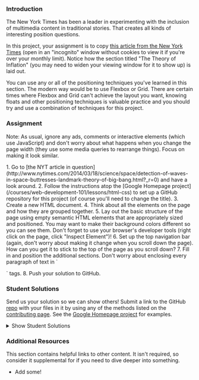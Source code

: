 ### Introduction

The New York Times has been a leader in experimenting with the inclusion of multimedia content in traditional stories.  That creates all kinds of interesting position questions.

In this project, your assignment is to copy [this article from the New York Times](http://www.nytimes.com/2014/03/18/science/space/detection-of-waves-in-space-buttresses-landmark-theory-of-big-bang.html?_r=0) (open in an "incognito" window without cookies to view it if you're over your monthly limit).  Notice how the section titled "The Theory of Inflation" (you may need to widen your viewing window for it to show up) is laid out.

You can use any or all of the positioning techniques you've learned in this section. The modern way would be to use Flexbox or Grid. There are certain times where Flexbox and Grid can't achieve the layout you want, knowing floats and other positioning techniques is valuable practice and you should try and use a combination of techniques for this project.

### Assignment
Note: As usual, ignore any ads, comments or interactive elements (which use JavaScript) and don't worry about what happens when you change the page width (they use some media queries to rearrange things).  Focus on making it look similar.

<div class="lesson-content__panel" markdown="1">
1. Go to [the NYT article in question](http://www.nytimes.com/2014/03/18/science/space/detection-of-waves-in-space-buttresses-landmark-theory-of-big-bang.html?_r=0) and have a look around.
2. Follow the instructions atop the [Google Homepage project](/courses/web-development-101/lessons/html-css) to set up a GitHub repository for this project (of course you'll need to change the title).
3. Create a new HTML document.
4. Think about all the elements on the page and how they are grouped together.
5. Lay out the basic structure of the page using empty semantic HTML elements that are appropriately sized and positioned.  You may want to make their background colors different so you can see them.  Don't forget to use your browser's developer tools (right click on the page, click "Inspect Element")!
6. Set up the top navigation bar (again, don't worry about making it change when you scroll down the page).  How can you get it to stick to the top of the page as you scroll down?
7. Fill in and position the additional sections.  Don't worry about enclosing every paragraph of text in `<p>` tags.
8. Push your solution to GitHub.
</div>

### Student Solutions
Send us your solution so we can show others! Submit a link to the GitHub [repo](https://github.com/TheOdinProject/curriculum/blob/master/html_css/project_positioning.md) with your files in it by using any of the methods listed on the [contributing page](http://github.com/TheOdinProject/curriculum/blob/master/contributing.md).  See the [Google Homepage project](/courses/web-development-101/lessons/html-css) for examples.

<details markdown="block">
  <summary> Show Student Solutions </summary>
* Add your solution below this line!
* [Rizwan's Solution](https://github.com/xRizwan/position-float/tree/master) - [View in Browser](https://xrizwan.github.io/position-float/)
* [Kevin's Solution](https://github.com/Kevlar2222/new-york-times/tree/master) - [View in Browser](https://kevlar2222.github.io/new-york-times/)
* [CodingCop's Solution](https://github.com/cleve703/nytimes) - [View in Browser](http://htmlpreview.github.io/?https://github.com/cleve703/nytimes/blob/master/detection-of-waves-in-space-buttresses-landmark-theory-of-big-bang.html)
* [irlgabriel's Solution](https://github.com/irlgabriel/ny-times-copy) - [View in Browser](https://irlgabriel.github.io/ny-times-copy/)
* [Hiro's Solution](https://github.com/hrmtk/nyt-clone) - [View in Browser](https://hrmtk.github.io/nyt-clone/)
* [Christian's Solution](https://github.com/rueeazy/nyt-clone) - [View in Browser](https://rueeazy.github.io/nyt-clone/)
* [foolmonkey's Solution](https://github.com/foolmonkey/nyt-clone) - [View in Browser](https://foolmonkey.github.io/nyt-clone/)
* [hnguye's Solution](https://github.com/hnguye/nyt-article-clone) - [View in Browser](https://hnguye.github.io/nyt-article-clone/)
* [Lamia Sristy's Solution](https://github.com/LamiaSristy/NYT-Clone) - [View in Browser](https://rawcdn.githack.com/LamiaSristy/nytimes-clone/7d2a29e01ee9a7318f301de67f95a5e568b3ee5b/index.html)
* [Lucas Bide's Solution](https://github.com/Lucas-Bide/odin-nyt) - [View in Browser](https://lucas-bide.github.io/odin-nyt/)
* [descholar's Solution](https://github.com/descholar-ceo/clone-nyt-article-page) - [View in Browser](https://serene-hopper-cb63b8.netlify.app/)
* [Run After's Solution](https://github.com/run-after/nyt-article) - [View in Browser](https://run-after.github.io/nyt-article/)
* [skele-666's Solution](https://github.com/skele-666/new-york-times) - [View in Browser](https://skele-666.github.io/new-york-times/)
* [Alexander Nitiola's Solution](https://github.com/TheCre8tor/nyt_website_clone) - [View in Browser](https://thecre8tor.github.io/nyt_website_clone/)
* [Lekunze Stanley Enow's Solution](https://github.com/happiguru/Clone-Of-New-York-Time-Magazine) - [View in Browser](https://happiguru.github.io/Clone-Of-New-York-Time-Magazine/)
* [Witah Georjane's Solution](https://github.com/Georjane/New-York-Times-Article.git) - [View in Browser](https://raw.githack.com/Georjane/New-York-Times-Article/feature_NY_Times_Article/index.html)
* [Andres Ruiz's Solution](https://github.com/Andrsrz/newyork-clone) - [View in Browser](https://andrsrz.github.io/newyork-clone/)
* [Haroon Abdulrazaq's Solution](https://github.com/DejazmachMolla/newyork_times) - [View in Browser](https://dejazmachmolla.github.io/newyork_times/)
* [Jose Salvador's Solution](https://github.com/Jsalvadorpp/nytimes-html) - [View in Browser](https://jsalvadorpp.github.io/nytimes-html/)
* [kaliberpoziomka's Solution](https://github.com/kaliberpoziomka/nytimesArticle) - [View in Browser](https://kaliberpoziomka.github.io/nytimesArticle/)
* [Uduak Essien's Solution](https://github.com/acushlakoncept/newyork_times_clone) - [View in Browser](https://acushlakoncept.github.io/newyork_times_clone/)
* [Andrea's Solution](https://github.com/fioriandrea/nyt-article) - [View in Browser](https://fioriandrea.github.io/nyt-article/)
* [Mikael's Solution](https://github.com/Mikearaya/new-york-times-clone) - [View in Browser](https://mikearaya.github.io/new-york-times-clone/)
* [Julio's Solution](https://github.com/julio22b/nyt-article-clone/) - [View in Browser](https://julio22b.github.io/nyt-article-clone/)
* [Andrija Jelenkovic's Solution](https://github.com/Amdrija/newYorkTimesClone) - [View in Browser](https://amdrija.github.io/newYorkTimesClone/)
* [Morghan's Solution](https://github.com/morghan102/positioning_nyt_article)
* [Rarysson's Solution](https://github.com/rarysson/nyt-article) - [View in Browser](https://rarysson.github.io/nyt-article/)
* [Johongirr's Solution](https://github.com/Johongirr/NYT-website-copy) - [View in Browser](https://johongirr.github.io/NYT-website-copy/)
* [Estela's Solution](https://estelajimero.github.io/positioning-floating/) - [View in Browser](https://estelajimero.github.io/positioning-floating/)
* [Igorashs's Solution](https://github.com/igorashs/positioning-and-floating-elements) - [View in Browser](https://igorashs.github.io/positioning-and-floating-elements/)
* [Zakariye's Solution](https://github.com/ZYusuf10/curriculum) - [View in Browser](https://zyusuf10.github.io/flex_practice/timesClone.html)
* [Basskip's Solution](https://github.com/Basskip/times-article-html-css) - [View in Browser](https://basskip.com/times-article-html-css/)
* [Marian & Ivancito's Solution](https://github.com/mariancristu/New-York-Times-Clone) - [View in Browser](https://mariancristu.github.io/New-York-Times-Clone/)
* [Nurislam & Carlos Anriquez's Solution](https://github.com/nurislam-ab/positioning_and_floating_elements) - [View in Browser](https://nurislam-ab.github.io/positioning_and_floating_elements/index.html)
* [Ashish's Solution](https://github.com/CodersGas/article-layout) - [View in Browser](https://codersgas.github.io/article-layout/home-page.html)
* [Katarzyna Kaswen-Wilk's Solution](https://github.com/kikupiku/new-york-times-copy) - [View in Browser](https://kikupiku.github.io/new-york-times-copy/)
* [Raiko's solution](https://github.com/Cypher0/odin-positioning-floating) - [View in Browser](https://cypher0.github.io/odin-positioning-floating/)
* [Christian's Solution](https://github.com/Cabonilla/nyt_replica) - [View in Browser](https://cabonilla.github.io/nyt_replica/)
* [Braxton's Solution](https://github.com/braxtonlemmon/nyt-clone) - [View in Browser](https://braxtonlemmon.github.io/nyt-clone/)
* [Muhammad Ahmad's Solution](https://github.com/thisisMAhmad/nyt-article) - [View in Browser](https://thisismahmad.github.io/nyt-article/)
* [Leticia's Solution](https://github.com/gradiva/odin-fullstack-javascript/tree/master/03-HTML_and_CSS/03-CSS/01-Positioning_and_Floating_Elements/ny-times-clone) - [View in Browser](https://gradiva.github.io/ny-times-clone/)
* [David Auza's and Eduardo Reis's Solution](https://github.com/davidauza-engineer/Positioning-and-Floating-Elements) - [View in Browser](https://davidauza-engineer.github.io/Positioning-and-Floating-Elements/)
* [Gabriel's Solution](https://github.com/gabytzubaws/nyt_article_odin) - [View in Browser](https://gabytzubaws.github.io/nyt_article_odin/)
* [Kevin Vuong's solution](https://github.com/fffear/positioning_and_floating_elements) - [View in Browser](https://fffear.github.io/positioning_and_floating_elements/)
* [Lucila Pastore's Solution](https://github.com/lucilapastore/new-york-times-clone) - [View in Browser](https://lucilapastore.github.io/new-york-times-clone/)
* [Solodov's solution](https://github.com/solodov-dev/top-nyt) - [View in Browser](https://solodov-dev.github.io/top-nyt/)
* [David Tan's solution](https://github.com/davecmd/NYT-space-article-replica) - [View in Browser](https://davecmd.github.io/NYT-space-article-replica/)
* [Jitendra Rathore's solution](https://github.com/jitendrrathore/positioning-and-floating-elements) - [View in Browser](https://jitendrrathore.github.io/positioning-and-floating-elements)
* [Carmine Grossi's solution](https://github.com/cgrossi/odin-project-positioning-project) - [View in Browser](https://cgrossi.github.io/odin-project-positioning-project/)
* [Sampajanno's solution](https://github.com/Sampajanno/floating-positioning) - [View in Browser](https://sampajanno.github.io/floating-positioning/)
* [bcikota's solution](https://github.com/bcikota/the_NYT_article) - [View in Browser](https://bcikota.github.io/the_NYT_article/)
* [Ohlie's solution](https://github.com/lco1220/nyt_article) - [View in Browser](https://lco1220.github.io/nyt_article/)
* [Bola Buari's solution](https://github.com/bolah2009/nyt-clone) - [View in Browser](https://bolah2009.github.io/nyt-clone/)
* [Jason McKee's solution](https://github.com/jttmckee/nyt-pretend.git) - [View in Browser](https://jttmckee.github.io/nyt-pretend/index.html)
* [Ricala's solution](https://github.com/Ricala/NYT-article-clone) - [View in Browser](https://ricala.github.io/NYT-article-clone/)
* [Bojo's solution](https://github.com/BojoZahariev/NY_Times_article) - [View in Browser](https://bojozahariev.github.io/NY_Times_article/)
* [ARaut9's solution](https://github.com/ARaut9/nyt_Article_clone) - [View in Browser](https://araut9.github.io/nyt_Article_clone/)
* [N00bG1rl's solution](https://github.com/N00bG1rl/article) - [View in Browser](https://n00bg1rl.github.io/article/)
* [Max Garber's solution](https://github.com/bubblebooy/Odin-HTML5andCSS3) - [View in Browser](https://bubblebooy.github.io/Odin-HTML5andCSS3/detection-of-waves-in-space-buttresses-landmark-theory-of-big-bang.html)
* [Bojana Karakacev's solution](https://github.com/bojana12/positions-and-floats-css) - [View in Browser](https://bojana12.github.io/positions-and-floats-css/)
* [Chris MacSwan's solution](https://github.com/cmacswan07/nyt-article) - [View in Browser](https://cmacswan07.github.io/nyt-article/index.html)
* [Javier Machin's solution](https://github.com/Javier-Machin/NYT-article) - [View in Browser](https://javier-machin.github.io/NYT-article/)
* [Qin's solution](https://github.com/hyathynth/NYT_article) - [View in Browser](https://hyathynth.github.io/NYT_article/)
* [Yakherder's solution](https://github.com/yakherder614/NYT-clone) - [View in Browser](https://yakherder614.github.io/NYT-clone/)
* [SarfrazAnjum's Solution](https://github.com/SarfrazAnjum/TOP_Positioning-and-Floating-Elements) - [View in Browser](https://sarfrazanjum.github.io/TOP_Positioning-and-Floating-Elements/)
* [nmac's Solution](https://github.com/nmacawile/new-york-times-layout) - [Preview](https://htmlpreview.github.io/?https://github.com/nmacawile/new-york-times-layout/blob/master/index.html)
* [Henry Kirya's Solution](https://github.com/harrika/nyt) - [View in Browser](https://harrika.github.io/nyt/)
* [walnutdust's solution](https://github.com/walnutdust/new-york-times) - [View in Browser](https://walnutdust.github.io/new-york-times/)
* [theghall's Solution](https://github.com/theghall/odin-nyt) - [View in Browser](https://theghall.github.io/odin-nyt/)
* [Jmooree30's Solution](https://github.com/jmooree30/new-york-times) - [View in Browser](https://jmooree30.github.io/new-york-times/)
* [Jonathan Yiv's Solution](https://github.com/JonathanYiv/nytimes-article-page) - [View in Browser](https://jonathanyiv.github.io/nytimes-article-page/)
* [holdercp's Solution](https://github.com/holdercp/nyt-layout) - [View in Browser](https://holdercp.github.io/nyt-layout/)
* [yilmazgunalp's Solution](https://github.com/yilmazgunalp/nyt) - [View in Browser](https://yilmazgunalp.github.io/nyt/)
* [Jeff's Solution](https://github.com/jmbothe/nyt-article) - [View in Browser](https://jmbothe.github.io/nyt-article/)
* [Andrew's Solution](https://github.com/andrewr224/ny_times) - [View in Browser](https://andrewr224.github.io/ny_times/)
* [Axel’s Solution](https://github.com/afuh/new-york-times) - [View in Browser](https://afuh.github.io/new-york-times/)
* [Jan Pilik's solution](https://github.com/Vjii/new_york_times_project) - [View in Browser](https://vjii.github.io/new_york_times_project/)
* [Rhys B's Solution](https://github.com/105ron/nyt-article) - [View in Browser](https://105ron.github.io/nyt-article/)
* [Pawel R's Solution](https://github.com/PawelRokosz/PositioningElements) - [View in Browser](https://htmlpreview.github.io/?https://github.com/PawelRokosz/PositioningElements/blob/master/index.html)
* [Shouvik Roy's Solution](https://github.com/royshouvik/newyorktimes) - [View in Browser](http://htmlpreview.github.io/?https://github.com/royshouvik/newyorktimes/blob/master/index.html)
* [Meher Chandan's Solution](https://github.com/meherchandan/NewYorkTimes) - [View in Browser](http://htmlpreview.github.io/?https://github.com/meherchandan/NewYorkTimes/blob/master/index.html)
* [Artur Janik's Solution](https://github.com/ArturJanik/ProjectNYT) - [View in Browser](http://htmlpreview.github.io/?https://github.com/ArturJanik/ProjectNYT/blob/master/index2.html)
* [Ryan Jordan's Solution](https://github.com/krjordan/odin-project/tree/master/nyt-project) - [View in Browser](http://htmlpreview.github.io/?https://github.com/krjordan/odin-project/tree/master/nyt-project/index.html)
* [Frank Peelen's Solution](https://github.com/FrankPeelen/New-York-Times-CSS) - [View in Browser](https://rawgit.com/FrankPeelen/New-York-Times-CSS/master/detection-of-waves-in-space-buttresses-landmark-theory-of-big-bang.html)
* [AyeSea's Solution](https://github.com/AyeSea/nytimes-css) - [View in Browser](https://htmlpreview.github.io/?https://github.com/AyeSea/nytimes-css/blob/master/index.html)
* [Dominik Stodolny's Solution](https://github.com/dstodolny/nyt-article) - [View in Browser](https://htmlpreview.github.io/?https://github.com/dstodolny/nyt-article/blob/master/index.html)
* [AtActionPark's Solution](https://github.com/AtActionPark/odin_positioning_and_floating_elements) - [View in Browser](https://htmlpreview.github.io/?https://github.com/AtActionPark/odin_positioning_and_floating_elements/blob/master/main.html)
* [Voreny's Solution](https://github.com/Gelio/nyt-news-layout) - [View in Browser](http://gelio.github.io/nyt-news-layout/)
* [Dusan Milosavljevic's Solution](https://github.com/dusanmilosavljevic1624/Project-Positioning-Elements-) - [View in Browser](http://dusanmilosavljevic1624.github.io/Project-Positioning-Elements-/)
* [Noman Karim's Solution](https://github.com/nomankarim/newyorktimes) - [View in Browser](http://htmlpreview.github.io/?https://github.com/nomankarim/newyorktimes/blob/master/index.html)
* [Patrick Mallee's Solution](https://github.com/patmallee/nytimes) - [View in Browser](http://htmlpreview.github.io/?https://github.com/patmallee/nytimes/blob/master/index.html)
* [Cameron Kelley's Solution](https://github.com/cameronjkelley/the_odin_project/tree/master/html5_css3/ny-times) - [View in Browser](https://htmlpreview.github.io/?https://github.com/cameronjkelley/the_odin_project/blob/master/html5_css3/ny-times/index.html)
* [Luke Walker's Solution](https://github.com/ubershibs/odin-html-css/tree/master/nytimes) - [View in Browser](https://htmlpreview.github.io/?https://github.com/ubershibs/odin-html-css/blob/master/nytimes/index.html)
* [Miguel Herrera's Solution](https://github.com/migueloherrera/nytimes) - [View in Browser](http://htmlpreview.github.io/?https://github.com/migueloherrera/nytimes/blob/master/index.html)
* [srashidi's Solution](https://github.com/srashidi/The_Odin_Project/tree/master/HTML5%20and%20CSS3/Positioning_Elements/nyt-article) - [View in Browser](http://htmlpreview.github.io/?https://github.com/srashidi/The_Odin_Project/blob/master/HTML5%20and%20CSS3/Positioning_Elements/nyt-article/article.html)
* [J-kaizen's Solution](https://github.com/J-kaizen/TheOdinProject/tree/master/HTML_CSS/positioning_elements) - [View in Browser](http://htmlpreview.github.io/?https://github.com/J-kaizen/TheOdinProject/blob/master/HTML_CSS/positioning_elements/index.html)
* [csrail's Solution](https://github.com/csrail/nytimes-mock) - [View in Browser](https://rawgit.com/csrail/nytimes-mock/master/article.html)
* [Shala Qweghen's Solution](https://github.com/ShalaQweghen/nyt-clone) - [View in Browser](https://rawgit.com/ShalaQweghen/nyt-clone/master/index.html)
* [David Chapman's Solution](https://github.com/davidchappy/odin_training_projects/tree/master/html-positioning-elements) - [View in Browser](https://davidchappy.github.io/ny-times-html/)
* [Charles Harries's Solution](https://github.com/charlesharries/new_york_times) - [View in Browser](https://htmlpreview.github.io/?https://github.com/charlesharries/new_york_times/blob/master/index.html)
* [Flint Mayers's Solution](https://github.com/FlintMayers/The_New_York_Times_project) - [View in Browser](https://flintmayers.github.io/The_New_York_Times_project/)
* [Sophia Wu's Solution](https://github.com/SophiaLWu) - [View in Browser](https://sophialwu.github.io/NY-times-article-clone/)
* [Daunenok's Solution](https://github.com/daunenok/new-york) - [View in Browser](https://daunenok.github.io/new-york/)
* [Austin's Solution](https://github.com/CouchofTomato/ny-times-clone)
* [Adonias Dantas's Solution](https://github.com/adoniasdantas/ny-article) - [View in Browser](https://adoniasdantas.github.io/ny-article/)
* [Beth Rathbone's Solution](https://github.com/bethrath/ny-times-article) - [View in Browser](http://htmlpreview.github.io/?https://github.com/bethrath/ny-times-article/blob/master/index.html)
* [Husein's Solution](https://github.com/hosghf/new-york-times-articl-html-css) - [View in Browser](https://htmlpreview.github.io/?https://github.com/hosghf/new-york-times-articl-html-css/blob/master/index.html)
* [Paul McGarry's Solution](https://github.com/thiswillhavetodo/nyt-article) - [View in Browser](https://thiswillhavetodo.github.io/nyt-article/)
* [DV's Solution](https://github.com/dvislearning/odin-nyt-article) - [View in Browser](http://htmlpreview.github.io/?https://github.com/dvislearning/odin-nyt-article/blob/master/detection-of-waves-in-space-buttresses-landmark-theory-of-big-bang.html)
* [Francisco Carlos's Solution](https://github.com/fcarlosdev/nyt-project) - [View in Browser](https://fcarlosdev.github.io/nyt-project/)
* [Mike Smith's Solution](https://github.com/MikeSS281986/New-York-Times-Snippet) - [View in Browser](https://mikess281986.github.io/New-York-Times-Snippet/)
* [Elena's Solution](https://github.com/elena-sam/nytimes-clone) - [View in Browser](elena-sam.github.io/nytimes-clone)
* [Punnadittr's Solution](https://github.com/punnadittr/nyt-article) - [View in Browser](https://punnadittr.github.io/nyt-article/)
* [aznafro's Solution](https://github.com/aznafro/nytarticle) - [View in Browser](https://aznafro.github.io/nytarticle/)
* [Areeba's Solution](https://github.com/AREEBAISHTIAQ/NYT-article) - [View in Browser](https://areebaishtiaq.github.io/NYT-article/)
* [Taylor J's Solution](https://github.com/taylorjohannsen/nytmockup) - [View in Browser](https://taylorjohannsen.github.io/nytmockup/)
* [Ghassan's Solution](https://github.com/GT001/TOP-NYT-Article) - [View in Browser](https://gt001.github.io/TOP-NYT-Article/)
* [bchalman's Solution](https://github.com/bchalman/NYT-positioning-practice) - [View in Browser](https://bchalman.github.io/NYT-positioning-practice/)
* [Doris's Solution](https://github.com/dsmchen/nyt-article) - [View in Browser](https://dsmchen.github.io/nyt-article/)
* [Kelvin Liang's Solution](https://github.com/kelvin8773/NYT-Clone-Page) - [View in Browser](https://kelvin8773.github.io/NYT-Clone-Page/)
* [Antonio Marcos's Solution](https://github.com/AMarcosCastelo/NYT-clone-page) - [View in Browser](https://amarcoscastelo.github.io/NYT-clone-page/)
* [Carlos Del Real's and Gabriela Cruz's Solution](https://github.com/ViriCruz/positioning-and-floating-elements) - [View in Browser](https://viricruz.github.io/positioning-and-floating-elements/)
* [Halkim's Solution](https://github.com/halkim44/nytimes-article-rebuild) - [View in Browser](https://halkim44.github.io/nytimes-article-rebuild/)
* [Halkim's Solution](https://github.com/aronfischer/NYT-article) - [View in Browser](https://aronfischer.github.io/NYT-article/)
* [Ryan Floyd's Solution](https://github.com/MrRyanFloyd/scratch/tree/master/css_NYT)
* [0xtaf's Solution](https://github.com/0xtaf/css-nyt) - [View in Browser](https://0xtaf.github.io/css-nyt/)
* [Scott Bowles's Solution](https://github.com/scottBowles/nyt-article-layout-clone) - [View in Browser](https://scottbowles.github.io/nyt-article-layout-clone/)
* [Adriel Bruno's Solution](https://github.com/AdrielTrigger/top-nyt-page-clone) - [View in Browser](https://adrieltrigger.github.io/top-nyt-page-clone/)
* [Veskenazi's Solution](https://github.com/veskenazi/new-york-times-article-clone) - [View in Browser](https://veskenazi.github.io/new-york-times-article-clone/)
* [ranmaru22's Solution](https://github.com/ranmaru22/the_odin_project/tree/master/nyt_article_clone) - [View in Browser](https://ranmaru22.github.io/the_odin_project/nyt_article_clone/)
* [jamesredux's Solution](https://github.com/Jamesredux/nytimes-page) - [View in Browser](https://jamesredux.github.io/nytimes-page/)
* [mangakiko's Solution](https://github.com/magakiko/New-York-Times) - [View in Browser](https://magakiko.github.io/New-York-Times/)
* [barrysweeney's Solution](https://github.com/barrysweeney/article-layout) - [View in Browser](https://barrysweeney.github.io/article-layout/)
* [bhenning83's Solution](https://github.com/bhenning83/nyt-article) - [View in Browser](https://bhenning83.github.io/nyt-article/)
* [Joe Thompson's Solution](https://github.com/jlthompso/nyt_article) - [View in Browser](https://jlthompso.github.io/nyt_article/)
* [Timework's Solution](https://github.com/Timework/article_clone) - [View in Browser](https://timework.github.io/article_clone/)
* [AnsellMaximilian's Solution](https://github.com/AnsellMaximilian/NY-Times-Article) - [View in Browser](https://ansellmaximilian.github.io/NY-Times-Article/)
* [Kenneth H's Solution](https://github.com/kholston/nytimes) - [View in Browser](https://kholston.github.io/nytimes/)
* [Sanyogita's Solution](https://github.com/SanyogitaPandit/html-css/tree/master/positioning_n_floating_elements)
* [icepick-pauly's Solution](https://github.com/icepick-pauly/top_htmlcss_nytclone) - [View in Browser](https://icepick-pauly.github.io/top_htmlcss_nytclone/)
* [Mickey's Solution](https://github.com/Daidelos/Space-Ripples) - [View in Browser](https://daidelos.github.io/Space-Ripples/)
* [Nijepa's Solution](https://github.com/nijepa/positioning-and-floating-elements) - [View in Browser](https://nijepa.github.io/positioning-and-floating-elements/)
</details>

### Additional Resources
This section contains helpful links to other content. It isn't required, so consider it supplemental for if you need to dive deeper into something.

* Add some!
